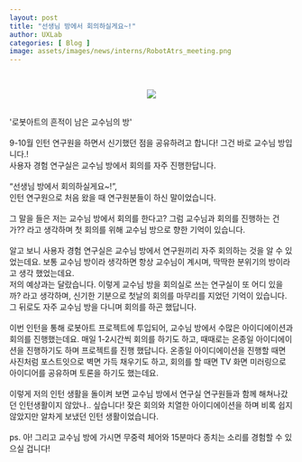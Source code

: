 ```yaml
---
layout: post
title: "선생님 방에서 회의하실게요~!"
author: UXLab
categories: [ Blog ]
image: assets/images/news/interns/RobotAtrs_meeting.png
---
```

<br>
<figure style = "margin-left: auto; margin-right: auto;  width: 70%;  text-align: center">
    <img src="{{site.baseurl}}/assets/images/news/interns/RobotAtrs_meeting.png">
</figure>
<br>
'로봇아트의 흔적이 남은 교수님의 방'
<br><br>
9-10월 인턴 연구원을 하면서 신기했던 점을 공유하려고 합니다! 그건 바로 교수님 방입니다.!<br>
사용자 경험 연구실은 교수님 방에서 회의를 자주 진행한답니다. 
<br><br>
“선생님 방에서 회의하실게요~!”,<br>
인턴 연구원으로 처음 왔을 때 연구원분들이 하신 말이었습니다. 
<br><br>
그 말을 들은 저는 교수님 방에서 회의를 한다고? 그럼 교수님과 회의를 진행하는 건가?? 라고 생각하며 첫 회의를 위해 교수님 방으로 향한 기억이 있습니다.
<br><br>
알고 보니 사용자 경험 연구실은 교수님 방에서 연구원끼리 자주 회의하는 것을 알 수 있었는데요. 보통 교수님 방이라 생각하면 항상 교수님이 계시며, 딱딱한 분위기의 방이라고 생각 했었는데요.<br>
저의 예상과는 달랐습니다. 이렇게 교수님 방을 회의실로 쓰는 연구실이 또 어디 있을까? 라고 생각하며, 신기한 기분으로 첫날의 회의를 마무리를 지었던 기억이 있습니다. 그 뒤로도 자주 교수님 방을 다니며 회의를 하곤 했답니다.
<br><br>
이번 인턴을 통해 로봇아트 프로젝트에 투입되어, 교수님 방에서 수많은 아이디에이션과 회의를 진행했는데요. 매일 1-2시간씩 회의를 하기도 하고, 때때로는 온종일 아이디에이션을 진행하기도 하며 프로젝트를 진행 했답니다. 온종일 아이디에이션을 진행할 때면 사진처럼 포스트잇으로 벽면 가득 채우기도 하고, 회의를 할 때면 TV 화면 미러링으로 아이디어를 공유하며 토론을 하기도 했는데요.
<br><br>
이렇게 저의 인턴 생활을 돌이켜 보면 교수님 방에서 연구실 연구원들과 함께 해쳐나갔던 인턴생활이지 않았나.. 싶습니다! 잦은 회의와 치열한 아이디에이션을 하며 비록 쉽지 않았지만 알차게 보냈던 인턴 생활이었습니다.
<br><br>
ps. 아! 그리고 교수님 방에 가시면 무중력 체어와 15분마다 종치는 소리를 경험할 수 있으실 겁니다!
<br><br>
